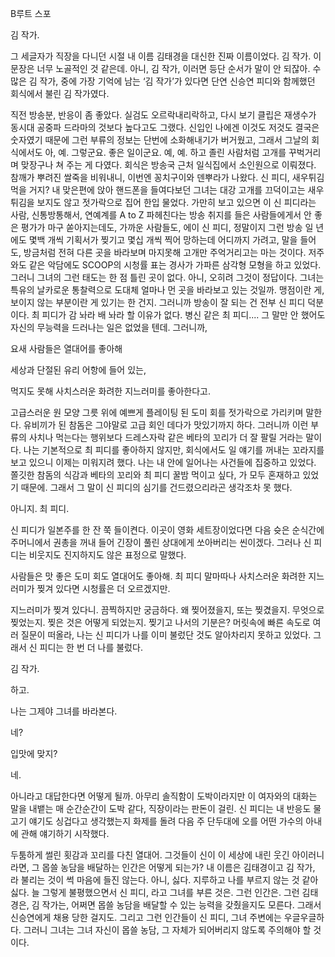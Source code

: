 B루트 스포







김 작가.

그 세글자가 직장을 다니던 시절 내 이름 김태경을 대신한 진짜 이름이었다. 김 작가. 이 문장은 너무 노골적인 것 같은데. 아니, 김 작가, 이러면 등단 순서가 말이 안 되잖아. 수많은 김 작가, 중에 가장 기억에 남는 ‘김 작가’가 있다면 단연 신승연 피디와 함께했던 회식에서 불린 김 작가였다.

직전 방송분, 반응이 좀 좋았다. 실검도 오르락내리락하고, 다시 보기 클립은 재생수가 동시대 공중파 드라마의 것보다 높다고도 그랬다. 신입인 나에겐 이것도 저것도 결국은 숫자였기 때문에 그런 부류의 정보는 단번에 소화해내기가 버거웠고, 그래서 그날의 회식에서도 아, 예. 그렇군요. 좋은 일이군요. 예, 예. 하고 졸린 사람처럼 고개를 꾸벅거리며 맞장구나 쳐 주는 게 다였다. 회식은 방송국 근처 일식집에서 소인원으로 이뤄졌다. 참깨가 뿌려진 쌀죽을 비워내니, 이번엔 꽁치구이와 덴뿌라가 나왔다. 신 피디, 새우튀김 먹을 거지? 내 맞은편에 앉아 핸드폰을 들여다보던 그녀는 대강 고개를 끄덕이고는 새우튀김을 보지도 않고 젓가락으로 집어 한입 물었다. 가만히 보고 있으면 이 신 피디라는 사람, 신통방통해서, 연예계를 A to Z 파헤친다는 방송 취지를 들은 사람들에게서 안 좋은 평가가 마구 쏟아지는데도, 가까운 사람들도, 에이 신 피디, 정말이지 그런 방송 일 년에도 몇백 개씩 기획서가 찢기고 몇십 개씩 찍어 망하는데 어디까지 가려고, 말을 들어도, 방금처럼 전혀 다른 곳을 바라보며 마지못해 고개만 주억거리고는 마는 것이다. 저주와도 같은 악담에도 SCOOP의 시청률 표는 경사가 가파른 삼각형 모형을 하고 있었다. 그러니 그녀의 그런 태도는 한 점 틀린 곳이 없다. 아니, 오히려 그것이 정답이다. 그녀는 특유의 날카로운 통찰력으로 도대체 얼마나 먼 곳을 바라보고 있는 것일까. 맹점이란 게, 보이지 않는 부분이란 게 있기는 한 건지. 그러니까 방송이 잘 되는 건 전부 신 피디 덕분이다. 최 피디가 감 놔라 배 놔라 할 이유가 없다. 병신 같은 최 피디.... 그 말만 안 했어도 자신의 무능력을 드러나는 일은 없었을 텐데. 그러니까,

요새 사람들은 열대어를 좋아해

세상과 단절된 유리 어항에 들어 있는,

먹지도 못해 사치스러운 화려한 지느러미를 좋아한다고.

고급스러운 원 모양 그릇 위에 예쁘게 플레이팅 된 도미 회를 젓가락으로 가리키며 말한다. 유비끼가 된 참돔은 그야말로 고급 회인 데다가 맛있기까지 하다. 그러니까 이런 부류의 사치나 먹는다는 행위보다 드레스자락 같은 베타의 꼬리가 더 잘 팔릴 거라는 말이다. 나는 기본적으로 최 피디를 좋아하지 않지만, 회식에서도 일 얘기를 꺼내는 꼬라지를 보고 있으니 이제는 미워지려 했다. 나는 내 안에 일어나는 사건들에 집중하고 있었다. 쫄깃한 참돔의 식감과 베타의 꼬리와 최 피디 꿀밤 먹이고 싶다, 가 모두 혼재하고 있었기 때문에. 그래서 그 말이 신 피디의 심기를 건드렸으리라곤 생각조차 못 했다.

아니지. 최 피디.

신 피디가 일본주를 한 잔 쭉 들이켠다. 이곳이 영화 세트장이었다면 다음 슛은 순식간에 주머니에서 권총을 꺼내 들어 긴장이 풀린 상대에게 쏘아버리는 씬이겠다. 그러나 신 피디는 비웃지도 진지하지도 않은 표정으로 말했다.

사람들은 맛 좋은 도미 회도 열대어도 좋아해. 최 피디 말마따나 사치스러운 화려한 지느러미가 찢겨 있다면 시청률은 더 오르겠지만.

지느러미가 찢겨 있다니. 끔찍하지만 궁금하다. 왜 찢어졌을지, 또는 찢겼을지. 무엇으로 찢었는지. 찢은 것은 어떻게 되었는지. 찢기고 나서의 기분은? 머릿속에 빠른 속도로 여러 질문이 떠올라, 나는 신 피디가 나를 이미 불렀단 것도 알아차리지 못하고 있었다. 그래서 신 피디는 한 번 더 나를 불렀다.

김 작가.

하고.

나는 그제야 그녀를 바라본다.

네?

입맛에 맞지?

네.

아니라고 대답한다면 어떻게 될까. 아무리 솔직함이 도박이라지만 이 여자와의 대화는 말을 내뱉는 매 순간순간이 도박 같다, 직장이라는 판돈이 걸린. 신 피디는 내 반응도 물고기 얘기도 싱겁다고 생각했는지 화제를 돌려 다음 주 단두대에 오를 어떤 가수의 아내에 관해 얘기하기 시작했다.

두툼하게 썰린 횟감과 꼬리를 다친 열대어. 그것들이 신이 이 세상에 내린 웃긴 아이러니라면, 그 몹쓸 농담을 배달하는 인간은 어떻게 되는가? 내 이름은 김태경이고 김 작가, 라 불리는 것이 썩 마음에 들진 않는다. 아니, 싫다. 지루하고 나를 부르지 않는 것 같아 싫다. 늘 그렇게 불평했으면서 신 피디, 라고 그녀를 부른 것은. 그런 인간은. 그런 김태경은, 김 작가는, 어쩌면 몹쓸 농담을 배달할 수 있는 능력을 갖췄을지도 모른다. 그래서 신승연에게 채용 당한 걸지도. 그리고 그런 인간들이 신 피디, 그녀 주변에는 우글우글하다. 그러니 그녀는 그녀 자신이 몹쓸 농담, 그 자체가 되어버리지 않도록 주의해야 할 것이다.





